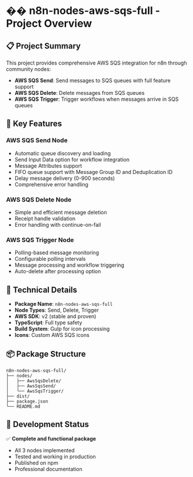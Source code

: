# �� n8n-nodes-aws-sqs-full - Project Overview

## 📋 Project Summary

This project provides comprehensive AWS SQS integration for n8n through community nodes:

- **AWS SQS Send**: Send messages to SQS queues with full feature support
- **AWS SQS Delete**: Delete messages from SQS queues
- **AWS SQS Trigger**: Trigger workflows when messages arrive in SQS queues

## 🎯 Key Features

### AWS SQS Send Node
- Automatic queue discovery and loading
- Send Input Data option for workflow integration
- Message Attributes support
- FIFO queue support with Message Group ID and Deduplication ID
- Delay message delivery (0-900 seconds)
- Comprehensive error handling

### AWS SQS Delete Node
- Simple and efficient message deletion
- Receipt handle validation
- Error handling with continue-on-fail

### AWS SQS Trigger Node
- Polling-based message monitoring
- Configurable polling intervals
- Message processing and workflow triggering
- Auto-delete after processing option

## 🔧 Technical Details

- **Package Name**: `n8n-nodes-aws-sqs-full`
- **Node Types**: Send, Delete, Trigger
- **AWS SDK**: v2 (stable and proven)
- **TypeScript**: Full type safety
- **Build System**: Gulp for icon processing
- **Icons**: Custom AWS SQS icons

## 📦 Package Structure

```
n8n-nodes-aws-sqs-full/
├── nodes/
│   ├── AwsSqsDelete/
│   ├── AwsSqsSend/
│   └── AwsSqsTrigger/
├── dist/
├── package.json
└── README.md
```

## 🚀 Development Status

✅ **Complete and functional package**
- All 3 nodes implemented
- Tested and working in production
- Published on npm
- Professional documentation
